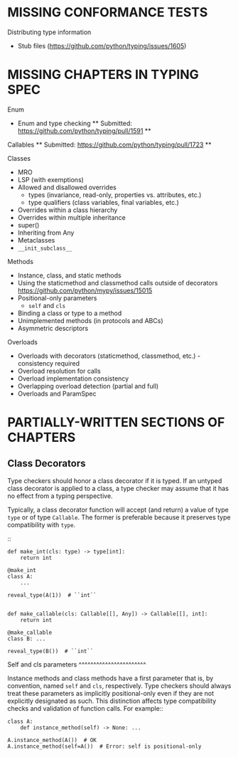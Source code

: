 # MISSING CONFORMANCE TESTS

Distributing type information
 - Stub files (https://github.com/python/typing/issues/1605)


# MISSING CHAPTERS IN TYPING SPEC

Enum
* Enum and type checking
** Submitted: https://github.com/python/typing/pull/1591 **

Callables
** Submitted: https://github.com/python/typing/pull/1723 **

Classes
* MRO
* LSP (with exemptions)
* Allowed and disallowed overrides
  - types (invariance, read-only, properties vs. attributes, etc.)
  - type qualifiers (class variables, final variables, etc.)
* Overrides within a class hierarchy
* Overrides within multiple inheritance
* super()
* Inheriting from Any
* Metaclasses
* `__init_subclass__`

Methods
* Instance, class, and static methods
* Using the staticmethod and classmethod calls outside of decorators
https://github.com/python/mypy/issues/15015
* Positional-only parameters
  - `self` and `cls`
* Binding a class or type to a method
* Unimplemented methods (in protocols and ABCs)
* Asymmetric descriptors

Overloads
* Overloads with decorators (staticmethod, classmethod, etc.) - consistency required
* Overload resolution for calls
* Overload implementation consistency
* Overlapping overload detection (partial and full)
* Overloads and ParamSpec



# PARTIALLY-WRITTEN SECTIONS OF CHAPTERS

Class Decorators
----------------

Type checkers should honor a class decorator if it is typed. If an untyped
class decorator is applied to a class, a type checker may assume that it has
no effect from a typing perspective.

Typically, a class decorator function will accept (and return) a value of
type ``type`` or of type ``Callable``. The former is preferable because it
preserves type compatibility with ``type``.

  ::

    def make_int(cls: type) -> type[int]:
        return int

    @make_int
    class A:
        ...

    reveal_type(A(1))  # ``int``


    def make_callable(cls: Callable[[], Any]) -> Callable[[], int]:
        return int

    @make_callable
    class B: ...

    reveal_type(B())  # ``int``



Self and cls parameters
^^^^^^^^^^^^^^^^^^^^^^^

Instance methods and class methods have a first parameter that is, by convention,
named ``self`` and ``cls``, respectively. Type checkers should always treat
these parameters as implicitly positional-only even if they are not explicitly
designated as such. This distinction affects type compatibility checks and
validation of function calls. For example::

    class A:
        def instance_method(self) -> None: ...

    A.instance_method(A())  # OK
    A.instance_method(self=A())  # Error: self is positional-only


